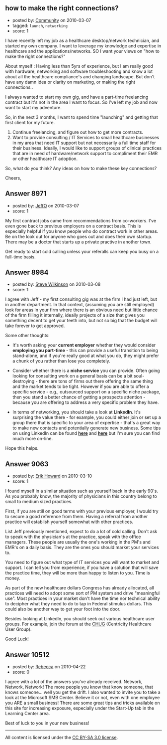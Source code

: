 ## how to make the right connections?

- posted by: [Community](https://stackexchange.com/users/-1/-1-community) on 2010-03-07
- tagged: `launch`, `networking`
- score: 1

I have recently left my job as a healthcare desktop/network technician, and started my own company. I want to leverage my knowledge and expertise in healthcare and the applications/networks. SO I want your views on "how to make the right connections?"

About myself : Having less than 5yrs of experience, but I am really good with hardware, networking and software troubleshooting and know a lot about all the healthcare compliance's and changing landscape.
But don't have any damn idea or clarity on marketing, or making the right connections..

I always wanted to start my own gig, and have a part-time freelancing contract but it's not in the area I want to focus. So I've left my job and now want to start my adventure. 

So, in the next 3 months, I want to spend time "launching" and getting that first client for my future.

   1. Continue freelancing, and figure out how to get more contracts.
   2. Want to provide consulting / IT Services to small healthcare businesses in my area that need IT support but not necessarily a full time staff for their business.  Ideally, I would like to support groups of clinical practices that are in need of hardware/network support to compliment their EMR or other healthcare IT adoption. 

So, what do you think? Any ideas on how to make these key connections?

Cheers,



## Answer 8971

- posted by: [JeffO](https://stackexchange.com/users/-1/1796-jeffo) on 2010-03-07
- score: 1

My first contract jobs came from recommendations from co-workers. I've even gone back to previous employers on a contract basis. This is especially helpful if you know people who do contract work in other areas. Be on the look out for anyone who goes out and does their own startup. There may be a doctor that starts up a private practive in another town.

Get ready to start cold calling unless your referalls can keep you busy on a full-time basis.


## Answer 8984

- posted by: [Steve Wilkinson](https://stackexchange.com/users/-1/2177-steve-wilkinson) on 2010-03-08
- score: 1

<p>I agree with Jeff - my first consulting gig was at the firm I had just left, but in another department.  In that context, (assuming you are still employed) look for areas in your firm where there is an obvious need but little chance of the firm filling it internally, ideally projects of a size that gives you something decent to get your teeth into, but not so big that the budget will take forever to get approved.</p>

<p>Some other thoughts:</p>

<ul>
<li><p>It's worth asking your <strong>current
employer</strong> whether they would
consider <strong>employing you part-time</strong> - this can provide a useful transition to being stand-alone, and
if you're really good at what you do,
they might prefer a chunk of you
rather than lose you completely.</p></li>
<li><p>Consider whether there is a <strong>niche
service</strong> you can provide.  Often
going looking for consulting work on
a general basis can be a bit
soul-destroying - there are tons of
firms out there offering the same
thing and the market tends to be
tight.  However if you are able to
offer a specific service - e.g.,
outsourced support on a specific
niche package, then you stand a
better chance of getting a prospects
attention - because you are offering
to address a very specific problem
they have.</p></li>
<li><p>In terms of networking, you should
take a look at <strong>LinkedIn</strong>.  It's
surprising the value there - for
example, you could either join or set
up a group there that is specific to
your area of expertise - that's a
great way to make new contacts and
potentially generate new business. 
Some tips on using LinkedIn can be
found <strong><a href="http://blog.guykawasaki.com/2007/01/ten_ways_to_use.html" rel="nofollow">here</a></strong> and <strong><a href="http://mashable.com/2008/11/02/reexamining-linkedin/" rel="nofollow">here</a></strong>
but I'm sure you can find much more
on-line.</p></li>
</ul>

<p>Hope this helps.</p>



## Answer 9063

- posted by: [Erik Howard](https://stackexchange.com/users/-1/2820-erik-howard) on 2010-03-10
- score: 1

<p>I found myself in a similar situation such as yourself back in the early 90's. As you probably know, the majority of physicians in this country belong to small to medium sized practices.</p>

<p>First, if you are still on good terms with your previous employer, I would try to secure a good reference from them. Having a referral from another practice will establish yourself somewhat with other practices.</p>

<p>List Jeff previously mentioned, expect to do a lot of cold calling. Don't ask to speak with the physician's at the practice, speak with the office managers. These people are usually the one's working in the PM's and EMR's on a daily basis. They are the ones you should market your services to.</p>

<p>You need to figure out what type of IT services you will want to market and support. I can tell you from experience, if you have a solution that will save the practice time, they will be more than happy to listen to you. Time is money.</p>

<p>As part of the new healthcare dollars Congress has already allocated, all practices will need to adopt some sort of PM system and drive "meaningful use". Most practices in your market don't have the time nor technical ability to decipher what they need to do to tap in Federal stimulus dollars. This could also be another way to get your foot into the door.</p>

<p>Besides looking at LinkedIn, you should seek out various healthcare user groups. For example, join the forum at the <a href="http://www.centricityusers.com/" rel="nofollow">CHUG</a> (Centricity Healthcare User Group). </p>

<p>Good Luck!</p>



## Answer 10512

- posted by: [Rebecca](https://stackexchange.com/users/-1/3207-rebecca) on 2010-04-22
- score: 0

I agree with a lot of the answers you've already received.  Network, Network, Network!  The more people you know that know someone, that knows someone... well you get the drift.  I also wanted to invite you to take a look at the Microsoft SMB Center.  Believe it or not, even with one employee you ARE a small business!  There are some great tips and tricks available on this site for increasing exposure, especially under the Start-Up tab in the Learning Center area.

Best of luck to you in your new business!




---

All content is licensed under the [CC BY-SA 3.0 license](https://creativecommons.org/licenses/by-sa/3.0/).
